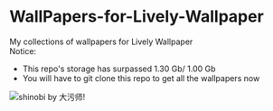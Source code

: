 # WallPapers-for-Lively-Wallpaper<br />
My collections of wallpapers for Lively Wallpaper<br />
Notice:<br />
* This repo's storage has surpassed 1.30 Gb/ 1.00 Gb
* You will have to git clone this repo to get all the wallpapers now
<img src="https://media0.giphy.com/media/5mWdlkmBDcqPpDZ5mp/giphy.gif?cid=790b761134a8f89f54cb3f416d903e93c2a983ef2285527a&rid=giphy.gif&ct=g" alt="shinobi by 大污师!" >
